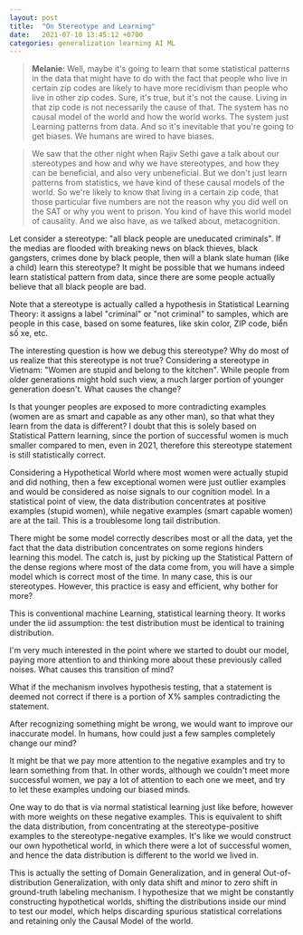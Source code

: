 ```yaml
---
layout: post
title:  "On Stereotype and Learning"
date:   2021-07-10 13:45:12 +0700
categories: generalization learning AI ML
---
```


> **Melanie**: Well, maybe it's going to learn that some statistical patterns in the data that might have to do with the fact that people who live in certain zip codes are likely to have more recidivism than people who live in other zip codes. Sure, it's true, but it's not the cause. Living in that zip code is not necessarily the cause of that. The system has no causal model of the world and how the world works. The system just Learning patterns from data. And so it's inevitable that you're going to get biases. We humans are wired to have biases.

> We saw that the other night when Rajiv Sethi gave a talk about our stereotypes and how and why we have stereotypes, and how they can be beneficial, and also very unbeneficial. But we don't just learn patterns from statistics, we have kind of these causal models of the world. So we're likely to know that living in a certain zip code, that those particular five numbers are not the reason why you did well on the SAT or why you went to prison. You kind of have this world model of causality. And we also have, as we talked about, metacognition.

Let consider a stereotype: "all black people are uneducated criminals". If the medias are flooded with breaking news on black thieves, black gangsters, crimes done by black people, then will a blank slate human (like a child) learn this stereotype? It might be possible that we humans indeed learn statistical pattern from data, since there are some people actually believe that all black people are bad.

Note that a stereotype is actually called a hypothesis in Statistical Learning Theory: it assigns a label "criminal" or "not criminal" to samples, which are people in this case, based on some features, like skin color, ZIP code, biển số xe, etc.

The interesting question is how we debug this stereotype? Why do most of us realize that this stereotype is not true? Considering a stereotype in Vietnam: "Women are stupid and belong to the kitchen". While people from older generations might hold such view, a much larger portion of younger generation doesn't. What causes the change?

Is that younger peoples are exposed to more contradicting examples (women are as smart and capable as any other man), so that what they learn from the data is different? I doubt that this is solely based on Statistical Pattern learning, since the portion of successful women is much smaller compared to men, even in 2021, therefore this stereotype statement is still statistically correct.

Considering a Hypothetical World where most women were actually stupid and did nothing, then a few exceptional women were just outlier examples and would be considered as noise signals to our cognition model. In a statistical point of view, the data distribution concentrates at positive examples (stupid women), while negative examples (smart capable women) are at the tail. This is a troublesome long tail distribution.

There might be some model correctly describes most or all the data, yet the fact that the data distribution concentrates on some regions hinders learning this model. The catch is, just by picking up the Statistical Pattern of the dense regions where most of the data come from, you will have a simple model which is correct most of the time. In many case, this is our stereotypes. However, this practice is easy and efficient, why bother for more?

This is conventional machine Learning, statistical learning theory. It works under the iid assumption: the test distribution must be identical to training distribution.

I'm very much interested in the point where we started to doubt our model, paying more attention to and thinking more about these previously called noises. What causes this transition of mind?

What if the mechanism involves hypothesis testing, that a statement is deemed not correct if there is a portion of X% samples contradicting the statement.
    
After recognizing something might be wrong, we would want to improve our inaccurate model. In humans, how could just a few samples completely change our mind?

It might be that we pay more attention to the negative examples and try to learn something from that. In other words, although we couldn't meet more successful women, we pay a lot of attention to each one we meet, and try to let these examples undoing our biased minds.

One way to do that is via normal statistical learning just like before, however with more weights on these negative examples. This is equivalent to shift the data distribution, from concentrating at the stereotype-positive examples to the stereotype-negative examples. It's like we would construct our own hypothetical world, in which there were a lot of successful women, and hence the data distribution is different to the world we lived in.

This is actually the setting of Domain Generalization, and in general Out-of-distribution Generalization, with only data shift and minor to zero shift in ground-truth labeling mechanism. I hypothesize that we might be constantly constructing hypothetical worlds, shifting the distributions inside our mind to test our model, which helps discarding spurious statistical correlations and retaining only the Causal Model of the world.
